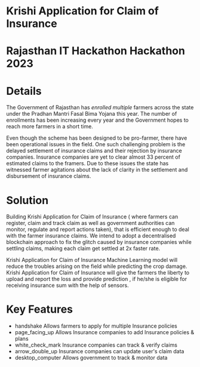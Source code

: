 # Krishi Application for Claim of Insurance 

# Rajasthan IT Hackathon  Hackathon 2023

# Details

The Government of Rajasthan  has *enrolled multiple* farmers across the state under the Pradhan Mantri Fasal Bima Yojana this year. The number of enrollments has been increasing every year and the Government hopes to reach more farmers in a short time.

Even though the scheme has been designed to be pro-farmer, there have been operational issues in the field. One such challenging problem is the delayed settlement of insurance claims and their rejection by insurance companies. Insurance companies are yet to clear almost 33 percent of estimated claims to the framers. Due to these issues the state has witnessed farmer agitations about the lack of clarity in the settlement and disbursement of insurance claims.

# Solution
Building Krishi Application for Claim of Insurance ( where farmers can register, claim and track claim as well as government authorities can monitor, regulate and report actions taken), that is efficient enough to deal with the farmer insurance claims. We intend to adopt a decentralised blockchain approach to fix the glitch caused by insurance companies while settling claims, making each claim get settled at 2x faster rate.

Krishi Application for Claim of Insurance Machine Learning model will reduce the troubles arising on the field while predicting the crop damage. Krishi Application for Claim of Insurance will give the farmers the liberty to upload and report the loss and provide prediction , if he/she is eligible for receiving insurance sum with the help of sensors.

# Key Features
* handshake Allows farmers to apply for multiple Insurance policies
* page_facing_up Allows Insurance companies to add Insurance policies & plans
* white_check_mark Insurance companies can track & verify claims
* arrow_double_up Insurance companies can update user's claim data
* desktop_computer Allows government to track & monitor data
